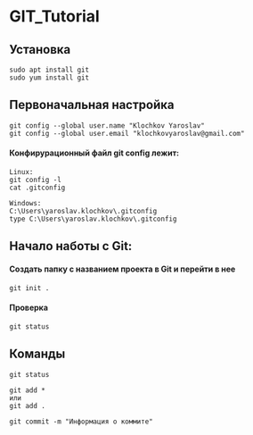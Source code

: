 # GIT_Tutorial

## Установка

```
sudo apt install git
sudo yum install git
```
## Первоначальная настройка

```
git config --global user.name "Klochkov Yaroslav"
git config --global user.email "klochkovyaroslav@gmail.com"
```
####  Конфирурационный файл git config лежит:

```
Linux:
git config -l
cat .gitconfig

Windows:
C:\Users\yaroslav.klochkov\.gitconfig
type C:\Users\yaroslav.klochkov\.gitconfig
```

## Начало наботы с Git:

#### Создать папку с названием проекта в Git и перейти в нее

```
git init .
```

#### Проверка

```
git status
```

## Команды

```
git status

git add *
или
git add .

git commit -m "Информация о коммите"
```
